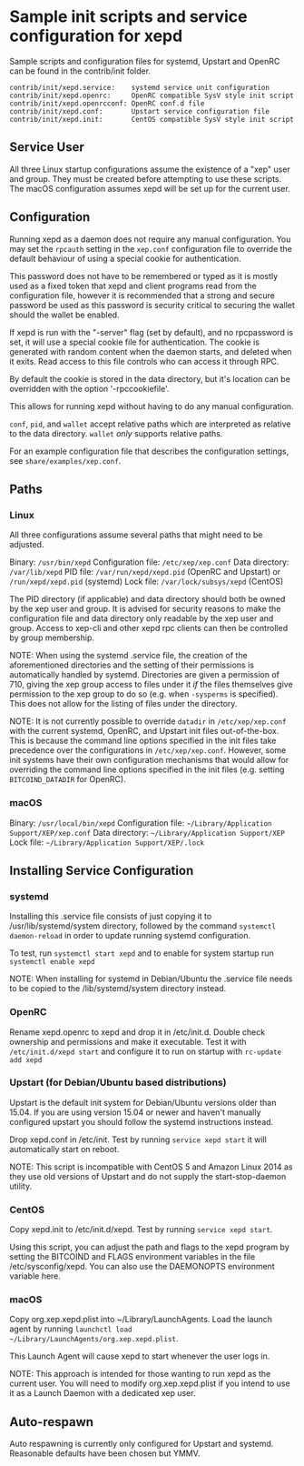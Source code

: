 Sample init scripts and service configuration for xepd
==========================================================

Sample scripts and configuration files for systemd, Upstart and OpenRC
can be found in the contrib/init folder.

    contrib/init/xepd.service:    systemd service unit configuration
    contrib/init/xepd.openrc:     OpenRC compatible SysV style init script
    contrib/init/xepd.openrcconf: OpenRC conf.d file
    contrib/init/xepd.conf:       Upstart service configuration file
    contrib/init/xepd.init:       CentOS compatible SysV style init script

Service User
---------------------------------

All three Linux startup configurations assume the existence of a "xep" user
and group.  They must be created before attempting to use these scripts.
The macOS configuration assumes xepd will be set up for the current user.

Configuration
---------------------------------

Running xepd as a daemon does not require any manual configuration. You may
set the `rpcauth` setting in the `xep.conf` configuration file to override
the default behaviour of using a special cookie for authentication.

This password does not have to be remembered or typed as it is mostly used
as a fixed token that xepd and client programs read from the configuration
file, however it is recommended that a strong and secure password be used
as this password is security critical to securing the wallet should the
wallet be enabled.

If xepd is run with the "-server" flag (set by default), and no rpcpassword is set,
it will use a special cookie file for authentication. The cookie is generated with random
content when the daemon starts, and deleted when it exits. Read access to this file
controls who can access it through RPC.

By default the cookie is stored in the data directory, but it's location can be overridden
with the option '-rpccookiefile'.

This allows for running xepd without having to do any manual configuration.

`conf`, `pid`, and `wallet` accept relative paths which are interpreted as
relative to the data directory. `wallet` *only* supports relative paths.

For an example configuration file that describes the configuration settings,
see `share/examples/xep.conf`.

Paths
---------------------------------

### Linux

All three configurations assume several paths that might need to be adjusted.

Binary:              `/usr/bin/xepd`
Configuration file:  `/etc/xep/xep.conf`
Data directory:      `/var/lib/xepd`
PID file:            `/var/run/xepd/xepd.pid` (OpenRC and Upstart) or `/run/xepd/xepd.pid` (systemd)
Lock file:           `/var/lock/subsys/xepd` (CentOS)

The PID directory (if applicable) and data directory should both be owned by the
xep user and group. It is advised for security reasons to make the
configuration file and data directory only readable by the xep user and
group. Access to xep-cli and other xepd rpc clients can then be
controlled by group membership.

NOTE: When using the systemd .service file, the creation of the aforementioned
directories and the setting of their permissions is automatically handled by
systemd. Directories are given a permission of 710, giving the xep group
access to files under it _if_ the files themselves give permission to the
xep group to do so (e.g. when `-sysperms` is specified). This does not allow
for the listing of files under the directory.

NOTE: It is not currently possible to override `datadir` in
`/etc/xep/xep.conf` with the current systemd, OpenRC, and Upstart init
files out-of-the-box. This is because the command line options specified in the
init files take precedence over the configurations in
`/etc/xep/xep.conf`. However, some init systems have their own
configuration mechanisms that would allow for overriding the command line
options specified in the init files (e.g. setting `BITCOIND_DATADIR` for
OpenRC).

### macOS

Binary:              `/usr/local/bin/xepd`
Configuration file:  `~/Library/Application Support/XEP/xep.conf`
Data directory:      `~/Library/Application Support/XEP`
Lock file:           `~/Library/Application Support/XEP/.lock`

Installing Service Configuration
-----------------------------------

### systemd

Installing this .service file consists of just copying it to
/usr/lib/systemd/system directory, followed by the command
`systemctl daemon-reload` in order to update running systemd configuration.

To test, run `systemctl start xepd` and to enable for system startup run
`systemctl enable xepd`

NOTE: When installing for systemd in Debian/Ubuntu the .service file needs to be copied to the /lib/systemd/system directory instead.

### OpenRC

Rename xepd.openrc to xepd and drop it in /etc/init.d.  Double
check ownership and permissions and make it executable.  Test it with
`/etc/init.d/xepd start` and configure it to run on startup with
`rc-update add xepd`

### Upstart (for Debian/Ubuntu based distributions)

Upstart is the default init system for Debian/Ubuntu versions older than 15.04. If you are using version 15.04 or newer and haven't manually configured upstart you should follow the systemd instructions instead.

Drop xepd.conf in /etc/init.  Test by running `service xepd start`
it will automatically start on reboot.

NOTE: This script is incompatible with CentOS 5 and Amazon Linux 2014 as they
use old versions of Upstart and do not supply the start-stop-daemon utility.

### CentOS

Copy xepd.init to /etc/init.d/xepd. Test by running `service xepd start`.

Using this script, you can adjust the path and flags to the xepd program by
setting the BITCOIND and FLAGS environment variables in the file
/etc/sysconfig/xepd. You can also use the DAEMONOPTS environment variable here.

### macOS

Copy org.xep.xepd.plist into ~/Library/LaunchAgents. Load the launch agent by
running `launchctl load ~/Library/LaunchAgents/org.xep.xepd.plist`.

This Launch Agent will cause xepd to start whenever the user logs in.

NOTE: This approach is intended for those wanting to run xepd as the current user.
You will need to modify org.xep.xepd.plist if you intend to use it as a
Launch Daemon with a dedicated xep user.

Auto-respawn
-----------------------------------

Auto respawning is currently only configured for Upstart and systemd.
Reasonable defaults have been chosen but YMMV.
